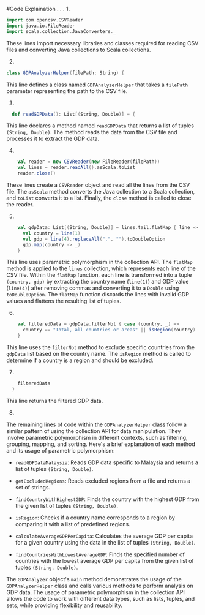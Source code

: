 #Code Explaination
.
.
.
1. 
```scala
import com.opencsv.CSVReader
import java.io.FileReader
import scala.collection.JavaConverters._
```
These lines import necessary libraries and classes required for reading CSV files and converting Java collections to Scala collections.

2.
```scala
class GDPAnalyzerHelper(filePath: String) {
```
This line defines a class named `GDPAnalyzerHelper` that takes a `filePath` parameter representing the path to the CSV file.

3.
```scala
  def readGDPData(): List[(String, Double)] = {
```
This line declares a method named `readGDPData` that returns a list of tuples `(String, Double)`. The method reads the data from the CSV file and processes it to extract the GDP data.

4. 
```scala
    val reader = new CSVReader(new FileReader(filePath))
    val lines = reader.readAll().asScala.toList
    reader.close()
```
These lines create a `CSVReader` object and read all the lines from the CSV file. The `asScala` method converts the Java collection to a Scala collection, and `toList` converts it to a list. Finally, the `close` method is called to close the reader.

5. 
```scala
    val gdpData: List[(String, Double)] = lines.tail.flatMap { line =>
      val country = line(1)
      val gdp = line(4).replaceAll(",", "").toDoubleOption
      gdp.map(country -> _)
    }
```
This line uses parametric polymorphism in the collection API. The `flatMap` method is applied to the `lines` collection, which represents each line of the CSV file. Within the `flatMap` function, each line is transformed into a tuple `(country, gdp)` by extracting the country name (`line(1)`) and GDP value (`line(4)`) after removing commas and converting it to a `Double` using `toDoubleOption`. The `flatMap` function discards the lines with invalid GDP values and flattens the resulting list of tuples.

6. 
```scala
    val filteredData = gdpData.filterNot { case (country, _) =>
      country == "Total, all countries or areas" || isRegion(country)
    }
```
This line uses the `filterNot` method to exclude specific countries from the `gdpData` list based on the country name. The `isRegion` method is called to determine if a country is a region and should be excluded.

7. 
```scala
    filteredData
  }
```
This line returns the filtered GDP data.

8. 
The remaining lines of code within the `GDPAnalyzerHelper` class follow a similar pattern of using the collection API for data manipulation. They involve parametric polymorphism in different contexts, such as filtering, grouping, mapping, and sorting. Here's a brief explanation of each method and its usage of parametric polymorphism:

- `readGDPDataMalaysia`: Reads GDP data specific to Malaysia and returns a list of tuples `(String, Double)`.

- `getExcludedRegions`: Reads excluded regions from a file and returns a set of strings.

- `findCountryWithHighestGDP`: Finds the country with the highest GDP from the given list of tuples `(String, Double)`.

- `isRegion`: Checks if a country name corresponds to a region by comparing it with a list of predefined regions.

- `calculateAverageGDPPerCapita`: Calculates the average GDP per capita for a given country using the data in the list of tuples `(String, Double)`.

- `findCountriesWithLowestAverageGDP`: Finds the specified number of countries with the lowest average GDP per capita from the given list of tuples `(String, Double)`.

The `GDPAnalyzer` object's `main` method demonstrates the usage of the `GDPAnalyzerHelper` class and calls various methods to perform analysis on GDP data. The usage of parametric polymorphism in the collection API allows the code to work with different data types, such as lists, tuples, and sets, while providing flexibility and reusability.
